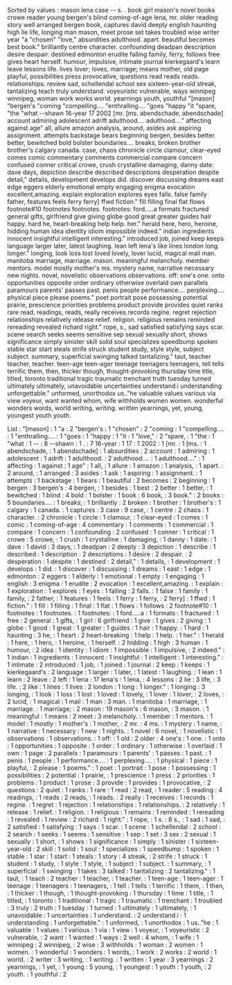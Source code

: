 Sorted by values :
mason lena case -- s. . book girl mason's novel books crowe reader young bergen's blind coming-of-age lena, mr. older reading story well arranged bergen book, captures david deeply english haunting high lie life, longing man mason, meet prose set takes troubled wise writer year "a "chosen" "love," absurdities adulthood. apart. beautiful becomes best book." brilliantly centre character. confounding deadpan description desire despair. destined edmonton erudite falling family, ferry, follows free gives heart herself. humour, impulsive, intimate journal kierkegaard's learn leave lessons life. lives lover; loves, marriage; means mother, old page playful, possibilities press provocative, questions read reads reads. relationships. review sad, schellendal school sex sixteen-year-old streak, tantalizing teach truly understand. voyeuristic vulnerable, ways winnipeg winnipeg, woman work works world. yearnings youth, youthful "[mason] "bergen's "coming "compelling.... "enthralling.... "goes "happy "it "spare, "the "what --shawn 16-year 17 2002 [mr. [ms. abendschade, abendschade] account admiring adolescent adrift adulthood.... adulthood...." affecting against age" all, allure amazon analysis, around, asides ask aspiring assignment. attempts backstage bears beginning bergen, besides better better, bewitched bold bolster boundaries.... breaks, broken brother brother's calgary canada. case, chaos chronicle circle clamour, clear-eyed comes comic commentary comments commercial compare concern confused conner critical crowe, crush crystalline damaging, danny date: dave days, depiction describe described descriptions desperation despite detail," details, development develops did. discover discussing dreams east edge eggers elderly emotional empty engaging enigma evocation excellent,amazing. explain exploration explores eyes falls. false family father, features feels ferry ferry] ffwd fiction." fill filling final flat flows footnote#10 footnotes footnotes. footnotes: ford.....a formats fractured general gifts, girlfriend give giving globe good great greater guides hair happy. hard he, heart-breaking help help. her." herald here, hero, heroine, hidding human idea identity idiom impossible indeed." indian ingredients innocent insightful intelligent interesting." introduced job, joined keep keeps language larger later, latest laughing. lean left lena's like lines london long longer." longing, look loss lost loved lovely, lover lucid, magical mail man. manitoba marriage, marriage. mason. meaningful melancholy. member mentors. model mostly mother's ms. mystery name, narrative necessary new nights. novel, novelistic observations observations. off: one's one. onto opportunities opposite order ordinary otherwise overlaid own parallels paramours parents' passes past. penis people performance.... perplexing.... physical piece please poems." poet portrait pose possessing potential prairie, prescience priorities problems product provide provides quiet ranks rare read, readings, reads, really receives records regine. regret rejection relationships relatively release relief. religion. religious remains reminded rereading revealed richard right." rope, s., sad satisfied satisfying says scar. scene search seeks seems sensitive sep sexual sexually short, shows significance simply sinister skill solid soul specializes speedbump spoken stable star start steals strife struck student study, style style, subject subject. summary, superficial swinging talked tantalizing." taut, teacher teacher, teacher. teen-age teen-ager teenage teenagers teenagers, tell tells terrific them, then, thicker though, thought-provoking thursday time title, titled, toronto traditional tragic traumatic trenchant truth tuesday turned ultimately ultimately, unavoidable uncertainties understand.i understanding unforgettable." unformed, unorthodox us.."he valuable values various via view voyeur, want wanted whom, wife withholds women women. wonderful wonders words, world writing, writing. written yearnings, yet, young, youngest youth youth. 

List :
"[mason] : 1
"a : 2
"bergen's : 1
"chosen" : 2
"coming : 1
"compelling.... : 1
"enthralling.... : 1
"goes : 1
"happy : 1
"it : 1
"love," : 2
"spare, : 1
"the : 1
"what : 1
-- : 8
--shawn : 1
. : 7
16-year : 1
17 : 1
2002 : 1
[mr. : 1
[ms. : 1
abendschade, : 1
abendschade] : 1
absurdities : 2
account : 1
admiring : 1
adolescent : 1
adrift : 1
adulthood. : 2
adulthood.... : 1
adulthood...." : 1
affecting : 1
against : 1
age" : 1
all, : 1
allure : 1
amazon : 1
analysis, : 1
apart. : 2
around, : 1
arranged : 3
asides : 1
ask : 1
aspiring : 1
assignment. : 1
attempts : 1
backstage : 1
bears : 1
beautiful : 2
becomes : 2
beginning : 1
bergen : 3
bergen's : 4
bergen, : 1
besides : 1
best : 2
better : 1
better, : 1
bewitched : 1
blind : 4
bold : 1
bolster : 1
book : 6
book, : 3
book." : 2
books : 5
boundaries.... : 1
breaks, : 1
brilliantly : 2
broken : 1
brother : 1
brother's : 1
calgary : 1
canada. : 1
captures : 3
case : 9
case, : 1
centre : 2
chaos : 1
character. : 2
chronicle : 1
circle : 1
clamour, : 1
clear-eyed : 1
comes : 1
comic : 1
coming-of-age : 4
commentary : 1
comments : 1
commercial : 1
compare : 1
concern : 1
confounding : 2
confused : 1
conner : 1
critical : 1
crowe : 5
crowe, : 1
crush : 1
crystalline : 1
damaging, : 1
danny : 1
date: : 1
dave : 1
david : 3
days, : 1
deadpan : 2
deeply : 3
depiction : 1
describe : 1
described : 1
description : 2
descriptions : 1
desire : 2
despair. : 2
desperation : 1
despite : 1
destined : 2
detail," : 1
details, : 1
development : 1
develops : 1
did. : 1
discover : 1
discussing : 1
dreams : 1
east : 1
edge : 1
edmonton : 2
eggers : 1
elderly : 1
emotional : 1
empty : 1
engaging : 1
english : 3
enigma : 1
erudite : 2
evocation : 1
excellent,amazing. : 1
explain : 1
exploration : 1
explores : 1
eyes : 1
falling : 2
falls. : 1
false : 1
family : 1
family, : 2
father, : 1
features : 1
feels : 1
ferry : 1
ferry, : 2
ferry] : 1
ffwd : 1
fiction." : 1
fill : 1
filling : 1
final : 1
flat : 1
flows : 1
follows : 2
footnote#10 : 1
footnotes : 1
footnotes. : 1
footnotes: : 1
ford.....a : 1
formats : 1
fractured : 1
free : 2
general : 1
gifts, : 1
girl : 6
girlfriend : 1
give : 1
gives : 2
giving : 1
globe : 1
good : 1
great : 1
greater : 1
guides : 1
hair : 1
happy. : 1
hard : 1
haunting : 3
he, : 1
heart : 2
heart-breaking : 1
help : 1
help. : 1
her." : 1
herald : 1
here, : 1
hero, : 1
heroine, : 1
herself. : 2
hidding : 1
high : 3
human : 1
humour, : 2
idea : 1
identity : 1
idiom : 1
impossible : 1
impulsive, : 2
indeed." : 1
indian : 1
ingredients : 1
innocent : 1
insightful : 1
intelligent : 1
interesting." : 1
intimate : 2
introduced : 1
job, : 1
joined : 1
journal : 2
keep : 1
keeps : 1
kierkegaard's : 2
language : 1
larger : 1
later, : 1
latest : 1
laughing. : 1
lean : 1
learn : 2
leave : 2
left : 1
lena : 17
lena's : 1
lena, : 4
lessons : 2
lie : 3
life, : 3
life. : 2
like : 1
lines : 1
lives : 2
london : 1
long : 1
longer." : 1
longing : 3
longing, : 1
look : 1
loss : 1
lost : 1
loved : 1
lovely, : 1
lover : 1
lover; : 2
loves, : 2
lucid, : 1
magical : 1
mail : 1
man : 3
man. : 1
manitoba : 1
marriage, : 1
marriage. : 1
marriage; : 2
mason : 19
mason's : 6
mason, : 3
mason. : 1
meaningful : 1
means : 2
meet : 3
melancholy. : 1
member : 1
mentors. : 1
model : 1
mostly : 1
mother's : 1
mother, : 2
mr. : 4
ms. : 1
mystery : 1
name, : 1
narrative : 1
necessary : 1
new : 1
nights. : 1
novel : 6
novel, : 1
novelistic : 1
observations : 1
observations. : 1
off: : 1
old : 2
older : 4
one's : 1
one. : 1
onto : 1
opportunities : 1
opposite : 1
order : 1
ordinary : 1
otherwise : 1
overlaid : 1
own : 1
page : 2
parallels : 1
paramours : 1
parents' : 1
passes : 1
past. : 1
penis : 1
people : 1
performance.... : 1
perplexing.... : 1
physical : 1
piece : 1
playful, : 2
please : 1
poems." : 1
poet : 1
portrait : 1
pose : 1
possessing : 1
possibilities : 2
potential : 1
prairie, : 1
prescience : 1
press : 2
priorities : 1
problems : 1
product : 1
prose : 3
provide : 1
provides : 1
provocative, : 2
questions : 2
quiet : 1
ranks : 1
rare : 1
read : 2
read, : 1
reader : 5
reading : 4
readings, : 1
reads : 2
reads, : 1
reads. : 2
really : 1
receives : 1
records : 1
regine. : 1
regret : 1
rejection : 1
relationships : 1
relationships. : 2
relatively : 1
release : 1
relief. : 1
religion. : 1
religious : 1
remains : 1
reminded : 1
rereading : 1
revealed : 1
review : 2
richard : 1
right." : 1
rope, : 1
s. : 8
s., : 1
sad : 1
sad, : 2
satisfied : 1
satisfying : 1
says : 1
scar. : 1
scene : 1
schellendal : 2
school : 2
search : 1
seeks : 1
seems : 1
sensitive : 1
sep : 1
set : 3
sex : 2
sexual : 1
sexually : 1
short, : 1
shows : 1
significance : 1
simply : 1
sinister : 1
sixteen-year-old : 2
skill : 1
solid : 1
soul : 1
specializes : 1
speedbump : 1
spoken : 1
stable : 1
star : 1
start : 1
steals : 1
story : 4
streak, : 2
strife : 1
struck : 1
student : 1
study, : 1
style : 1
style, : 1
subject : 1
subject. : 1
summary, : 1
superficial : 1
swinging : 1
takes : 3
talked : 1
tantalizing : 2
tantalizing." : 1
taut, : 1
teach : 2
teacher : 1
teacher, : 1
teacher. : 1
teen-age : 1
teen-ager : 1
teenage : 1
teenagers : 1
teenagers, : 1
tell : 1
tells : 1
terrific : 1
them, : 1
then, : 1
thicker : 1
though, : 1
thought-provoking : 1
thursday : 1
time : 1
title, : 1
titled, : 1
toronto : 1
traditional : 1
tragic : 1
traumatic : 1
trenchant : 1
troubled : 3
truly : 2
truth : 1
tuesday : 1
turned : 1
ultimately : 1
ultimately, : 1
unavoidable : 1
uncertainties : 1
understand. : 2
understand.i : 1
understanding : 1
unforgettable." : 1
unformed, : 1
unorthodox : 1
us.."he : 1
valuable : 1
values : 1
various : 1
via : 1
view : 1
voyeur, : 1
voyeuristic : 2
vulnerable, : 2
want : 1
wanted : 1
ways : 2
well : 4
whom, : 1
wife : 1
winnipeg : 2
winnipeg, : 2
wise : 3
withholds : 1
woman : 2
women : 1
women. : 1
wonderful : 1
wonders : 1
words, : 1
work : 2
works : 2
world : 1
world. : 2
writer : 3
writing, : 1
writing. : 1
written : 1
year : 3
yearnings : 2
yearnings, : 1
yet, : 1
young : 5
young, : 1
youngest : 1
youth : 1
youth, : 2
youth. : 1
youthful : 2
